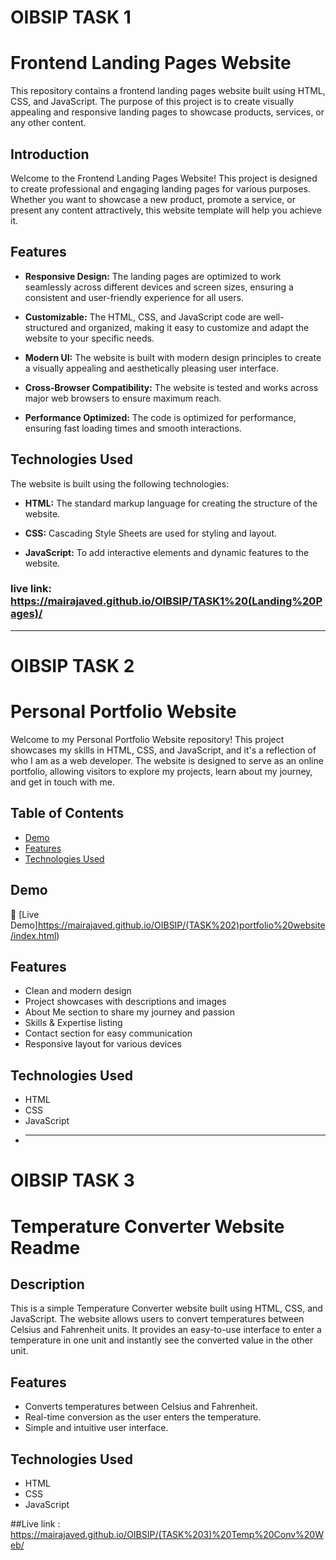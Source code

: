 # OIBSIP TASK 1

# Frontend Landing Pages Website

This repository contains a frontend landing pages website built using HTML, CSS, and JavaScript. The purpose of this project is to create visually appealing and responsive landing pages to showcase products, services, or any other content.

## Introduction

Welcome to the Frontend Landing Pages Website! This project is designed to create professional and engaging landing pages for various purposes. Whether you want to showcase a new product, promote a service, or present any content attractively, this website template will help you achieve it.

## Features

- **Responsive Design:** The landing pages are optimized to work seamlessly across different devices and screen sizes, ensuring a consistent and user-friendly experience for all users.

- **Customizable:** The HTML, CSS, and JavaScript code are well-structured and organized, making it easy to customize and adapt the website to your specific needs.

- **Modern UI:** The website is built with modern design principles to create a visually appealing and aesthetically pleasing user interface.

- **Cross-Browser Compatibility:** The website is tested and works across major web browsers to ensure maximum reach.

- **Performance Optimized:** The code is optimized for performance, ensuring fast loading times and smooth interactions.

## Technologies Used

The website is built using the following technologies:

- **HTML:** The standard markup language for creating the structure of the website.

- **CSS:** Cascading Style Sheets are used for styling and layout.

- **JavaScript:** To add interactive elements and dynamic features to the website.

### live link: https://mairajaved.github.io/OIBSIP/TASK1%20(Landing%20Pages)/
<hr />

# OIBSIP TASK 2

# Personal Portfolio Website

Welcome to my Personal Portfolio Website repository! This project showcases my skills in HTML, CSS, and JavaScript, and it's a reflection of who I am as a web developer. The website is designed to serve as an online portfolio, allowing visitors to explore my projects, learn about my journey, and get in touch with me.

## Table of Contents

- [Demo](#demo)
- [Features](#features)
- [Technologies Used](#technologies-used)

## Demo

🔗 [Live Demo]https://mairajaved.github.io/OIBSIP/(TASK%202)portfolio%20website/index.html)

## Features

- Clean and modern design
- Project showcases with descriptions and images
- About Me section to share my journey and passion
- Skills & Expertise listing
- Contact section for easy communication
- Responsive layout for various devices

## Technologies Used

- HTML
- CSS
- JavaScript
- <hr/>

# OIBSIP TASK 3

# Temperature Converter Website Readme

## Description
This is a simple Temperature Converter website built using HTML, CSS, and JavaScript. The website allows users to convert temperatures between Celsius and Fahrenheit units. It provides an easy-to-use interface to enter a temperature in one unit and instantly see the converted value in the other unit.

## Features
- Converts temperatures between Celsius and Fahrenheit.
- Real-time conversion as the user enters the temperature.
- Simple and intuitive user interface.

## Technologies Used
- HTML
- CSS
- JavaScript

##Live link : https://mairajaved.github.io/OIBSIP/(TASK%203)%20Temp%20Conv%20Web/

